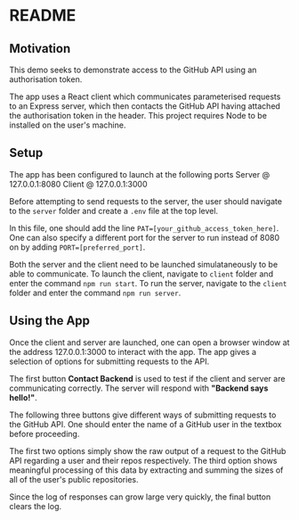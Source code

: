 # README

## Motivation

This demo seeks to demonstrate access to the GitHub API using an authorisation token.

The app uses a React client which communicates parameterised requests to an Express server, which then contacts the GitHub API having attached the authorisation token in the header. This project requires Node to be installed on the user's machine.

## Setup

The app has been configured to launch at the following ports
    Server @ 127.0.0.1:8080
    Client @ 127.0.0.1:3000

Before attempting to send requests to the server, the user should navigate to the ``server`` folder and create a ``.env`` file at the top level.

In this file, one should add the line ``PAT=[your_github_access_token_here]``. One can also specify a different port for the server to run instead of 8080 on by adding ``PORT=[preferred_port]``.

Both the server and the client need to be launched simulataneously to be able to communicate. To launch the client, navigate to ``client`` folder and enter the command ``npm run start``. To run the server, navigate to the ``client`` folder and enter the command ``npm run server``.

## Using the App

Once the client and server are launched, one can open a browser window at the address 127.0.0.1:3000 to interact with the app. The app gives a selection of options for submitting requests to the API.

The first button **Contact Backend** is used to test if the client and server are communicating correctly. The server will respond with **"Backend says hello!"**.

The following three buttons give different ways of submitting requests to the GitHub API. One should enter the name of a GitHub user in the textbox before proceeding. 

The first two options simply show the raw output of a request to the GitHub API regarding a user and their repos respectively. The third option shows meaningful processing of this data by extracting and summing the sizes of all of the user's public repositories.

Since the log of responses can grow large very quickly, the final button clears the log.
